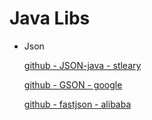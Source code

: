 # Java Libs



* Json

  [github - JSON-java - stleary](https://github.com/stleary/JSON-java)

  [github - GSON - google](https://github.com/google/gson)

  [github - fastjson - alibaba](https://github.com/alibaba/fastjson)

